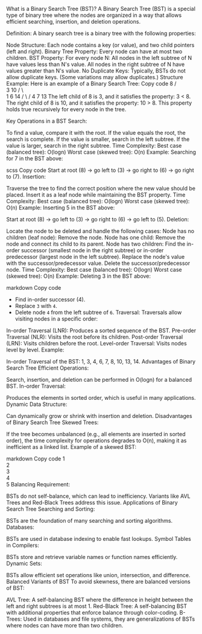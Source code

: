 What is a Binary Search Tree (BST)?
A Binary Search Tree (BST) is a special type of binary tree where the nodes are organized in a way that allows efficient searching, insertion, and deletion operations.

Definition:
A binary search tree is a binary tree with the following properties:

Node Structure: Each node contains a key (or value), and two child pointers (left and right).
Binary Tree Property: Every node can have at most two children.
BST Property:
For every node N:
All nodes in the left subtree of N have values less than N's value.
All nodes in the right subtree of N have values greater than N's value.
No Duplicate Keys: Typically, BSTs do not allow duplicate keys. (Some variations may allow duplicates.)
Structure Example:
Here is an example of a Binary Search Tree:
Copy code
         8
       /   \
      3     10
     / \      \
    1   6      14
       / \     /
      4   7   13
The left child of 8 is 3, and it satisfies the property: 3 < 8.
The right child of 8 is 10, and it satisfies the property: 10 > 8.
This property holds true recursively for every node in the tree.

Key Operations in a BST
Search:

To find a value, compare it with the root.
If the value equals the root, the search is complete.
If the value is smaller, search in the left subtree.
If the value is larger, search in the right subtree.
Time Complexity:
Best case (balanced tree): 
O(logn)
Worst case (skewed tree): 
O(n)
Example: Searching for 7 in the BST above:

scss
Copy code
Start at root (8) → go left to (3) → go right to (6) → go right to (7).
Insertion:

Traverse the tree to find the correct position where the new value should be placed.
Insert it as a leaf node while maintaining the BST property.
Time Complexity:
Best case (balanced tree): 
O(logn)
Worst case (skewed tree): 
O(n)
Example: Inserting 5 in the BST above:


Start at root (8) → go left to (3) → go right to (6) → go left to (5).
Deletion:

Locate the node to be deleted and handle the following cases:
Node has no children (leaf node): Remove the node.
Node has one child: Remove the node and connect its child to its parent.
Node has two children:
Find the in-order successor (smallest node in the right subtree) or in-order predecessor (largest node in the left subtree).
Replace the node's value with the successor/predecessor value.
Delete the successor/predecessor node.
Time Complexity:
Best case (balanced tree): 
O(logn)
Worst case (skewed tree): 
O(n)
Example: Deleting 3 in the BST above:

markdown
Copy code
- Find in-order successor (4).
- Replace `3` with `4`.
- Delete node `4` from the left subtree of `6`.
Traversal: Traversals allow visiting nodes in a specific order:

In-order Traversal (LNR): Produces a sorted sequence of the BST.
Pre-order Traversal (NLR): Visits the root before its children.
Post-order Traversal (LRN): Visits children before the root.
Level-order Traversal: Visits nodes level by level.
Example:

In-order Traversal of the BST: 1, 3, 4, 6, 7, 8, 10, 13, 14.
Advantages of Binary Search Tree
Efficient Operations:

Search, insertion, and deletion can be performed in 
O(logn) for a balanced BST.
In-order Traversal:

Produces the elements in sorted order, which is useful in many applications.
Dynamic Data Structure:

Can dynamically grow or shrink with insertion and deletion.
Disadvantages of Binary Search Tree
Skewed Trees:

If the tree becomes unbalanced (e.g., all elements are inserted in sorted order), the time complexity for operations degrades to 
O(n), making it as inefficient as a linked list.
Example of a skewed BST:

markdown
Copy code
    1
     \
      2
       \
        3
         \
          4
           \
            5
Balancing Requirement:

BSTs do not self-balance, which can lead to inefficiency. Variants like AVL Trees and Red-Black Trees address this issue.
Applications of Binary Search Tree
Searching and Sorting:

BSTs are the foundation of many searching and sorting algorithms.
Databases:

BSTs are used in database indexing to enable fast lookups.
Symbol Tables in Compilers:

BSTs store and retrieve variable names or function names efficiently.
Dynamic Sets:

BSTs allow efficient set operations like union, intersection, and difference.
Balanced Variants of BST
To avoid skewness, there are balanced versions of BST:

AVL Tree:
A self-balancing BST where the difference in height between the left and right subtrees is at most 1.
Red-Black Tree:
A self-balancing BST with additional properties that enforce balance through color-coding.
B-Trees:
Used in databases and file systems, they are generalizations of BSTs where nodes can have more than two children.
